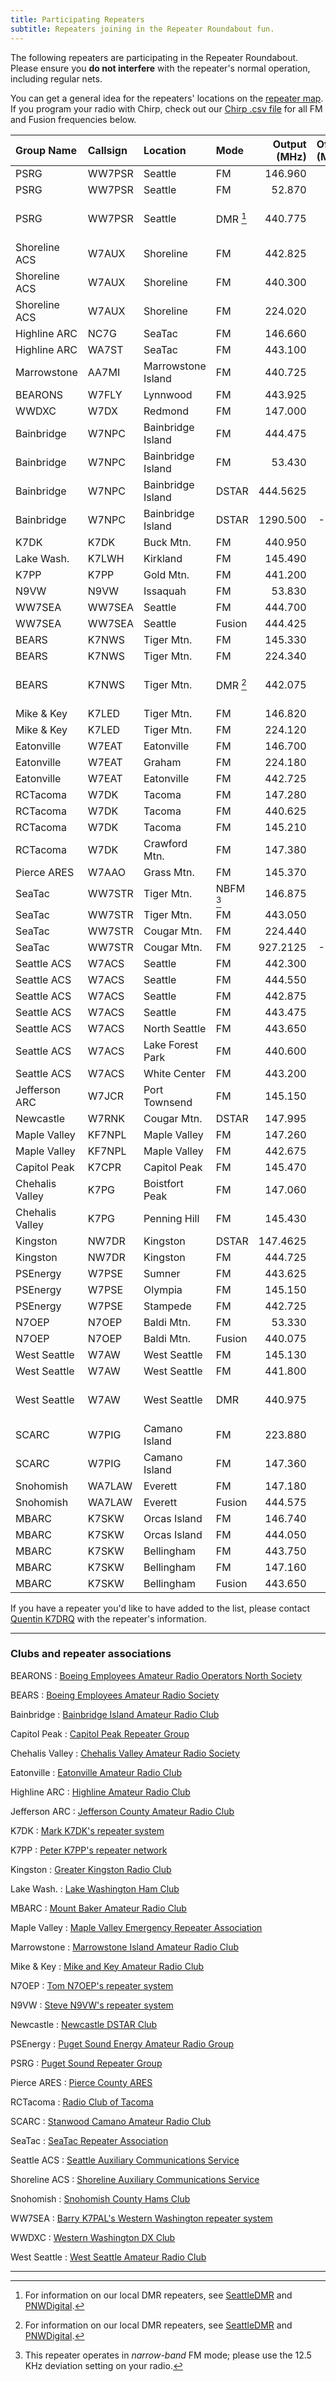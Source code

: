 ```yaml
---
title: Participating Repeaters
subtitle: Repeaters joining in the Repeater Roundabout fun.
---
```


The following repeaters are participating in the Repeater Roundabout. Please ensure you **do not interfere** with the repeater's normal operation, including regular nets.

You can get a general idea for the repeaters' locations on the [repeater map](/map). If you program your radio with Chirp, check out our [Chirp .csv file](https://raw.githubusercontent.com/QCaudron/repeater_roundabout/main/assets/rr_frequencies.csv) for all FM and Fusion frequencies below.

| Group Name      | Callsign   | Location           | Mode         |   Output (MHz) |   Offset (MHz) |                  Tone (Hz) |
|:----------------|:-----------|:-------------------|:-------------|---------------:|---------------:|---------------------------:|
| PSRG            | WW7PSR     | Seattle            | FM           |        146.960 |           -0.6 |                      103.5 |
| PSRG            | WW7PSR     | Seattle            | FM           |         52.870 |           -1.7 |                      103.5 |
| PSRG            | WW7PSR     | Seattle            | DMR [^dmr]   |        440.775 |           +5.0 | CC2/TS1 Seattle1 TG/803153 |
| Shoreline ACS   | W7AUX      | Shoreline          | FM           |        442.825 |           +5.0 |                      103.5 |
| Shoreline ACS   | W7AUX      | Shoreline          | FM           |        440.300 |           +5.0 |                      103.5 |
| Shoreline ACS   | W7AUX      | Shoreline          | FM           |        224.020 |           -1.6 |                      103.5 |
| Highline ARC    | NC7G       | SeaTac             | FM           |        146.660 |           -0.6 |                      103.5 |
| Highline ARC    | WA7ST      | SeaTac             | FM           |        443.100 |           +5.0 |                      103.5 |
| Marrowstone     | AA7MI      | Marrowstone Island | FM           |        440.725 |           +5.0 |                      114.8 |
| BEARONS         | W7FLY      | Lynnwood           | FM           |        443.925 |           +5.0 |                      100.0 |
| WWDXC           | W7DX       | Redmond            | FM           |        147.000 |           -0.6 |                      103.5 |
| Bainbridge      | W7NPC      | Bainbridge Island  | FM           |        444.475 |           +5.0 |                      103.5 |
| Bainbridge      | W7NPC      | Bainbridge Island  | FM           |         53.430 |           -1.7 |                      100.0 |
| Bainbridge      | W7NPC      | Bainbridge Island  | DSTAR        |       444.5625 |           +5.0 |                            |
| Bainbridge      | W7NPC      | Bainbridge Island  | DSTAR        |       1290.500 |          -20.0 |                            |
| K7DK            | K7DK       | Buck Mtn.          | FM           |        440.950 |           +5.0 |                      110.9 |
| Lake Wash.      | K7LWH      | Kirkland           | FM           |        145.490 |           -0.6 |                      103.5 |
| K7PP            | K7PP       | Gold Mtn.          | FM           |        441.200 |           +5.0 |                      123.0 |
| N9VW            | N9VW       | Issaquah           | FM           |         53.830 |           -1.7 |                      123.0 |
| WW7SEA          | WW7SEA     | Seattle            | FM           |        444.700 |           +5.0 |                      103.5 |
| WW7SEA          | WW7SEA     | Seattle            | Fusion       |        444.425 |           +5.0 |                      141.3 |
| BEARS           | K7NWS      | Tiger Mtn.         | FM           |        145.330 |           -0.6 |                      179.9 |
| BEARS           | K7NWS      | Tiger Mtn.         | FM           |        224.340 |           -1.6 |                      110.9 |
| BEARS           | K7NWS      | Tiger Mtn.         | DMR [^dmr]   |        442.075 |           +5.0 |   CC2/TS1 BEARS1 TG/312488 |
| Mike & Key      | K7LED      | Tiger Mtn.         | FM           |        146.820 |           -0.6 |                      103.5 |
| Mike & Key      | K7LED      | Tiger Mtn.         | FM           |        224.120 |           -1.6 |                      103.5 |
| Eatonville      | W7EAT      | Eatonville         | FM           |        146.700 |           -0.6 |                      103.5 |
| Eatonville      | W7EAT      | Graham             | FM           |        224.180 |           -1.6 |                      103.5 |
| Eatonville      | W7EAT      | Eatonville         | FM           |        442.725 |           +5.0 |                      103.5 |
| RCTacoma        | W7DK       | Tacoma             | FM           |        147.280 |           +0.6 |                      103.5 |
| RCTacoma        | W7DK       | Tacoma             | FM           |        440.625 |           +5.0 |                      103.5 |
| RCTacoma        | W7DK       | Tacoma             | FM           |        145.210 |           -0.6 |                      141.3 |
| RCTacoma        | W7DK       | Crawford Mtn.      | FM           |        147.380 |           +0.6 |                      103.5 |
| Pierce ARES     | W7AAO      | Grass Mtn.         | FM           |        145.370 |           -0.6 |                      136.5 |
| SeaTac          | WW7STR     | Tiger Mtn.         | NBFM [^nbfm] |        146.875 |           -0.6 |                      103.5 |
| SeaTac          | WW7STR     | Tiger Mtn.         | FM           |        443.050 |           +5.0 |                      103.5 |
| SeaTac          | WW7STR     | Cougar Mtn.        | FM           |        224.440 |           -1.6 |                      103.5 |
| SeaTac          | WW7STR     | Cougar Mtn.        | FM           |       927.2125 |          -25.0 |                      114.8 |
| Seattle ACS     | W7ACS      | Seattle            | FM           |        442.300 |           +5.0 |                      141.3 |
| Seattle ACS     | W7ACS      | Seattle            | FM           |        444.550 |           +5.0 |                      141.3 |
| Seattle ACS     | W7ACS      | Seattle            | FM           |        442.875 |           +5.0 |                      141.3 |
| Seattle ACS     | W7ACS      | Seattle            | FM           |        443.475 |           +5.0 |                      141.3 |
| Seattle ACS     | W7ACS      | North Seattle      | FM           |        443.650 |           +5.0 |                      141.3 |
| Seattle ACS     | W7ACS      | Lake Forest Park   | FM           |        440.600 |           +5.0 |                      141.3 |
| Seattle ACS     | W7ACS      | White Center       | FM           |        443.200 |           +5.0 |                      141.3 |
| Jefferson ARC   | W7JCR      | Port Townsend      | FM           |        145.150 |           -0.6 |                      114.8 |
| Newcastle       | W7RNK      | Cougar Mtn.        | DSTAR        |        147.995 |           -0.6 |                            |
| Maple Valley    | KF7NPL     | Maple Valley       | FM           |        147.260 |           +0.6 |                      103.5 |
| Maple Valley    | KF7NPL     | Maple Valley       | FM           |        442.675 |           +5.0 |                        nan |
| Capitol Peak    | K7CPR      | Capitol Peak       | FM           |        145.470 |           -0.6 |                      100.0 |
| Chehalis Valley | K7PG       | Boistfort Peak     | FM           |        147.060 |           +0.6 |                      110.9 |
| Chehalis Valley | K7PG       | Penning Hill       | FM           |        145.430 |           -0.6 |                      110.9 |
| Kingston        | NW7DR      | Kingston           | DSTAR        |       147.4625 |           -1.0 |                            |
| Kingston        | NW7DR      | Kingston           | FM           |        444.725 |           +5.0 |                      123.0 |
| PSEnergy        | W7PSE      | Sumner             | FM           |        443.625 |           +5.0 |                      103.5 |
| PSEnergy        | W7PSE      | Olympia            | FM           |        145.150 |           -0.6 |                      103.5 |
| PSEnergy        | W7PSE      | Stampede           | FM           |        442.725 |           +5.0 |                      103.5 |
| N7OEP           | N7OEP      | Baldi Mtn.         | FM           |         53.330 |           -1.7 |                      100.0 |
| N7OEP           | N7OEP      | Baldi Mtn.         | Fusion       |        440.075 |           +5.0 |                      103.5 |
| West Seattle    | W7AW       | West Seattle       | FM           |        145.130 |           -0.6 |                      103.5 |
| West Seattle    | W7AW       | West Seattle       | FM           |        441.800 |           +5.0 |                      141.3 |
| West Seattle    | W7AW       | West Seattle       | DMR          |        440.975 |           +5.0 |     CC2/TS1 Local1 TG/3181 |
| SCARC           | W7PIG      | Camano Island      | FM           |        223.880 |           -1.6 |                      103.5 |
| SCARC           | W7PIG      | Camano Island      | FM           |        147.360 |           +0.6 |                      127.3 |
| Snohomish       | WA7LAW     | Everett            | FM           |        147.180 |           +0.6 |                      103.5 |
| Snohomish       | WA7LAW     | Everett            | Fusion       |        444.575 |           +5.0 |                      103.5 |
| MBARC           | K7SKW      | Orcas Island       | FM           |        146.740 |           -0.6 |                      103.5 |
| MBARC           | K7SKW      | Orcas Island       | FM           |        444.050 |           +5.0 |                      103.5 |
| MBARC           | K7SKW      | Bellingham         | FM           |        443.750 |           +5.0 |                      103.5 |
| MBARC           | K7SKW      | Bellingham         | FM           |        147.160 |           +0.6 |                      103.5 |
| MBARC           | K7SKW      | Bellingham         | Fusion       |        443.650 |           +5.0 |                      103.5 |

If you have a repeater you'd like to have added to the list, please contact [Quentin K7DRQ](mailto:k7drq@psrg.org) with the repeater's information.

---

### Clubs and repeater associations

BEARONS
: [Boeing Employees Amateur Radio Operators North Society](https://w7flybearons.org)

BEARS
: [Boeing Employees Amateur Radio Society](https://sites.google.com/site/k7nwsbears)

Bainbridge
: [Bainbridge Island Amateur Radio Club](https://www.w7npc.org)

Capitol Peak
: [Capitol Peak Repeater Group](http://47repeater.com/)

Chehalis Valley
: [Chehalis Valley Amateur Radio Society](https://cvars.org/)

Eatonville
: [Eatonville Amateur Radio Club](https://www.qrz.com/db/W7EAT)

Highline ARC
: [Highline Amateur Radio Club](https://highlinearc.org)

Jefferson ARC
: [Jefferson County Amateur Radio Club](https://w7jcr.wordpress.com/)

K7DK
: [Mark K7DK's repeater system](https://www.qrz.com/db/K7DK)

K7PP
: [Peter K7PP's repeater network](http://www.k7pp.itgo.com)

Kingston
: [Greater Kingston Radio Club](https://gkrc.groups.io)

Lake Wash.
: [Lake Washington Ham Club](http://www.lakewashingtonhamclub.org)

MBARC
: [Mount Baker Amateur Radio Club](https://mbarc.groups.io/)

Maple Valley
: [Maple Valley Emergency Repeater Association](https://www.qrz.com/db/kf7npl)

Marrowstone
: [Marrowstone Island Amateur Radio Club](https://www.qrz.com/db/AA7MI)

Mike & Key
: [Mike and Key Amateur Radio Club](https://mikeandkey.org)

N7OEP
: [Tom N7OEP's repeater system](https://www.qrz.com/db/n7oep)

N9VW
: [Steve N9VW's repeater system](https://www.qrz.com/db/N9VW)

Newcastle
: [Newcastle DSTAR Club](http://newcastle-dstar.com/)

PSEnergy
: [Puget Sound Energy Amateur Radio Group](http://pseares.com/)

PSRG
: [Puget Sound Repeater Group](http://www.psrg.org/)

Pierce ARES
: [Pierce County ARES](http://www.piercecountyares.net)

RCTacoma
: [Radio Club of Tacoma](http://www.w7dk.org)

SCARC
: [Stanwood Camano Amateur Radio Club](https://www.scarcwa.org/)

SeaTac
: [SeaTac Repeater Association](https://seatacra.com)

Seattle ACS
: [Seattle Auxiliary Communications Service](https://www.seattleacs.org/)

Shoreline ACS
: [Shoreline Auxiliary Communications Service](https://sites.google.com/a/w7aux.org/shoreline-acs)

Snohomish
: [Snohomish County Hams Club](http://www.wa7law.org/)

WW7SEA
: [Barry K7PAL's Western Washington repeater system](https://www.qrz.com/db/WW7SEA)

WWDXC
: [Western Washington DX Club](https://www.wwdxc.org)

West Seattle
: [West Seattle Amateur Radio Club](https://w7aw.org/)



---

[^dmr]: For information on our local DMR repeaters, see [SeattleDMR](http://seattledmr.org/) and [PNWDigital](https://pnwdigital.net/).
[^nbfm]: This repeater operates in *narrow-band* FM mode; please use the 12.5 KHz deviation setting on your radio.